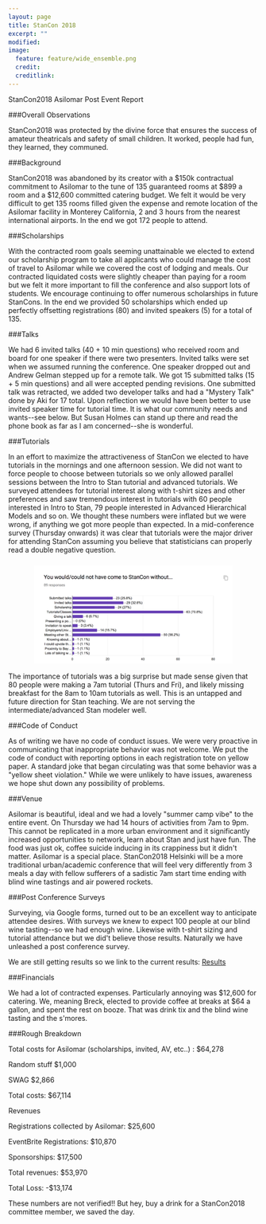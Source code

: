 ```yaml
---
layout: page
title: StanCon 2018
excerpt: ""
modified:
image:
  feature: feature/wide_ensemble.png
  credit:
  creditlink:
---
```


StanCon2018 Asilomar Post Event Report

###Overall Observations

StanCon2018 was protected by the divine force that ensures the success of amateur theatricals and safety of small children. It worked, people had fun, they learned, they communed. 

###Background

StanCon2018 was abandoned by its creator with a $150k contractual commitment to Asilomar to the tune of 135 guaranteed rooms at $899 a room and a $12,600 committed catering budget. We felt it would be very difficult to get 135 rooms filled given the expense and remote location of the Asilomar facility in Monterey California, 2 and 3 hours from the nearest international airports. In the end we got 172 people to attend. 

###Scholarships

With the contracted room goals seeming unattainable we elected to extend our scholarship program to take all applicants who could manage the cost of travel to Asilomar while we covered the cost of lodging and meals. Our contracted liquidated costs were slightly cheaper than paying for a room but we felt it more important to fill the conference and also support lots of students. We encourage continuing to offer numerous scholarships in future StanCons. In the end we provided 50 scholarships which ended up perfectly offsetting registrations (80) and invited speakers (5) for a total of 135. 

###Talks 

We had 6 invited talks (40 + 10 min questions) who received room and board for one speaker if there were two presenters. Invited talks were set when we assumed running the conference. One speaker dropped out and Andrew Gelman stepped up for a remote talk. We got 15 submitted talks (15 + 5 min questions) and all were accepted pending revisions. One submitted talk was retracted, we added two developer talks and had a "Mystery Talk" done by Aki for 17 total. Upon reflection we would have been better to use invited speaker time for tutorial time. It is what our community needs and wants--see below. But Susan Holmes can stand up there and read the phone book as far as I am concerned--she is wonderful. 

###Tutorials

In an effort to maximize the attractiveness of StanCon we elected to have tutorials in the mornings and one afternoon session. We did not want to force people to choose between tutorials so we only allowed parallel sessions between the Intro to Stan tutorial and advanced tutorials. We surveyed attendees for tutorial interest along with t-shirt sizes and other preferences and saw tremendous interest in tutorials with 60 people interested in Intro to Stan, 79 people interested in Advanced Hierarchical Models and so on. We thought these numbers were inflated but we were wrong, if anything we got more people than expected. In a mid-conference survey (Thursday onwards) it was clear that tutorials were the major driver for attending StanCon assuming you believe that statisticians can properly read a double negative question. 

<center style="padding: 0.75em 0 0 0">
<a href="https://docs.google.com/forms/d/1Wv2FXU5uoRuRVSS1rQdDEt6mXe_-XDF5LVwg1HGVR_k/edit#responses"><img width="400" src="img/WouldNotComeWithoutX.png" /></a>
</center>

The importance of tutorials was a big surprise but made sense given that 80 people were making a 7am tutorial (Thurs and Fri), and likely missing breakfast for the 8am to 10am tutorials as well. This is an untapped and future direction for Stan teaching. We are not serving the intermediate/advanced Stan modeler well. 

###Code of Conduct

As of writing we have no code of conduct issues. We were very proactive in communicating that inappropriate behavior was not welcome. We put the code of conduct with reporting options in each registration tote on yellow paper. A standard joke that began circulating was that some behavior was a "yellow sheet violation." While we were unlikely to have issues, awareness we hope shut down any possibility of problems.

###Venue

Asilomar is beautiful, ideal and we had a lovely "summer camp vibe" to the entire event. On Thursday we had 14 hours of activities from 7am to 9pm. This cannot be replicated in a more urban environment and it significantly increased opportunities to network, learn about Stan and just have fun. The food was just ok, coffee suicide inducing in its crappiness but it didn't matter. Asilomar is a special place. StanCon2018 Helsinki will be a more traditional urban/academic conference that will feel very differently from 3 meals a day with fellow sufferers of a sadistic 7am start time ending with blind wine tastings and air powered rockets. 

###Post Conference Surveys

Surveying, via Google forms, turned out to be an excellent way to anticipate attendee desires. With surveys we knew to expect 100 people at our blind wine tasting--so we had enough wine. Likewise with t-shirt sizing and tutorial attendance but we did't believe those results. Naturally we have unleashed a post conference survey. 

We are still getting results so we link to the current results: [Results](https://docs.google.com/forms/d/1NB_dV4MVD1qr0sNyHuTR4wxCOR_Bxq3jNFlbJzIC2xA/edit#responses)

###Financials

We had a lot of contracted expenses. Particularly annoying was $12,600 for catering. We, meaning Breck, elected to provide coffee at breaks at $64 a gallon, and spent the rest on booze. That was drink tix and the blind wine tasting and the s'mores. 

###Rough Breakdown

Total costs for Asilomar (scholarships, invited, AV, etc..) : $64,278

Random stuff $1,000

SWAG $2,866

Total costs: $67,114

Revenues

Registrations collected by Asilomar: $25,600

EventBrite Registrations: $10,870

Sponsorships: $17,500

Total revenues: $53,970

Total Loss: -$13,174

These numbers are not verified!! But hey, buy a drink for a StanCon2018 committee member, we saved the day. 












